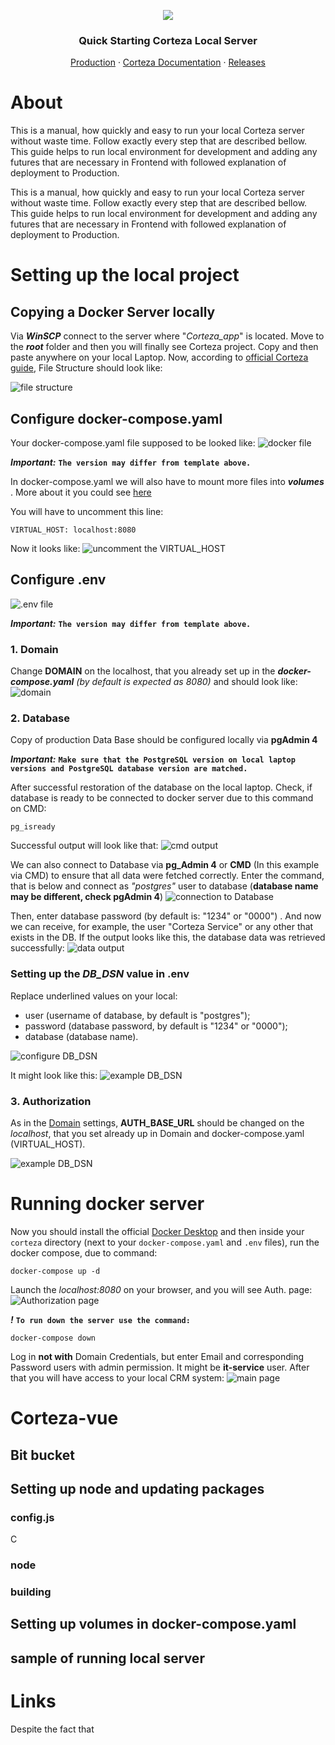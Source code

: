 <p align="center">
  <img src="https://i.postimg.cc/sgQHZgQL/inteco.png" />
</p>
<center style="margin-top: 0;"><b><h3>Quick Starting Corteza Local Server</h3></b></center>
<center><a href="https://devccrm.inteco.at/auth/login">Production</a> · <a href="https://docs.cortezaproject.org/corteza-docs/2023.9/devops-guide/index.html">Corteza Documentation</a> · <a href="https://releases.cortezaproject.org/files/">Releases</a></center>


# About
This is a manual, how quickly and easy to run your local Corteza server without waste time. Follow exactly every step that are described bellow. This guide helps to run local environment for development and adding any futures that are necessary in Frontend with followed explanation of deployment to Production.


This is a manual, how quickly and easy to run your local Corteza server without waste time. Follow exactly every step that are described bellow. This guide helps to run  local environment for development and adding any futures that are necessary in Frontend with followed explanation of deployment to Production.


# Setting up the local project

##  Copying a Docker Server locally 
Via ***WinSCP***  connect to the server where "*Corteza_app*" is located. 
Move to the ***root*** folder and then you will finally see Corteza project.
Copy and then paste anywhere on your local Laptop. Now, according to 
[official Corteza guide](https://docs.cortezaproject.org/corteza-docs/2024.9/devops-guide/#deploy-offline), File Structure should look like: 

![file structure](https://i.postimg.cc/HsLwPWmk/1-file-structure.png)



## Configure docker-compose.yaml
Your docker-compose.yaml file supposed to be looked like: 
![docker file](https://i.postimg.cc/Gp2LDNnt/2-docker-file.png)

***Important:***
**`The version may differ from template above.`**

In docker-compose.yaml we will also have to mount more files into ***volumes*** . More about it you could see [here](#setting-up-volumes-in-docker-compose.yaml)

You will have to uncomment this line:

	VIRTUAL_HOST: localhost:8080

Now it looks like: 
![uncomment the VIRTUAL_HOST](https://i.postimg.cc/kGhZkjh1/3-docker-uncommented.png)

## Configure .env

![.env file](https://i.postimg.cc/6pKR7rHm/4-env-file.png)

***Important:***
**`The version may differ from template above.`**

### 1. Domain
Change **DOMAIN** on the localhost, that you already set up in the ***docker-compose.yaml*** 
 *(by default is expected as 8080)* and should look like: 
![domain](https://i.postimg.cc/XNdSwYTt/5-domain.png)

### 2. Database

Copy of production Data Base should be configured locally via **pgAdmin 4**

***Important:***
**`Make sure that the PostgreSQL version on local laptop versions and PostgreSQL database version are matched.`**

After successful restoration of the database on the local laptop. 
Check, if database is ready to be connected to docker server due to this command on CMD: 

	pg_isready   

Successful output will look like that: 
![cmd output](https://i.postimg.cc/zG1Zfbpx/6-cmd-output.png)

We can also connect to Database via **pg_Admin 4** or **CMD** (In this example via CMD) to ensure that all data were fetched correctly.
Enter the command, that is below and connect as *"postgres"* user to database (**database name may be different, check pgAdmin 4**)
![connection to Database](https://i.postimg.cc/7h8MnvBD/7-connection-to-DB.png)

Then, enter database password (by default is: "1234" or "0000") .
And now we can receive, for example, the user "Corteza Service" or any other that exists in the DB.
If the output looks like this, the database data was retrieved successfully:
![data output](https://i.postimg.cc/qq7tVjDS/7-data-output.png)

### Setting up the *DB_DSN* value in .env
Replace underlined values on your local:
 - user (username of database, by default is "postgres");
 - password (database password, by default is "1234" or "0000");
 - database (database name).
  
![ configure DB_DSN ](https://i.postimg.cc/CKB5NRnT/9-configure-connection-to-DB.png)

It might look like this: 
![ example DB_DSN ](https://i.postimg.cc/8CK31CZ5/10-exemple-DB-DSN.png)

### 3. Authorization
As in the [Domain](#domain) settings, **AUTH_BASE_URL** should be changed on the *localhost*, that you set already up in Domain and docker-compose.yaml (VIRTUAL_HOST).

![ example DB_DSN ](https://i.postimg.cc/kgXBVnQ8/11-auth-value.png)

# Running docker server
Now you should install the official [Docker Desktop](https://docs.docker.com/desktop/setup/install/windows-install/) and then inside your `corteza` directory (next to your `docker-compose.yaml` and `.env` files), run the docker compose, due to command: 
	
	docker-compose up -d

Launch the *localhost:8080* on your browser, and you will see Auth. page: 
![ Authorization page ](https://i.postimg.cc/DzFzL73n/12-auth-screen.png)

***!***
**`To run down the server use the command:`**

	docker-compose down

Log in **not with** Domain Credentials, but enter Email and corresponding Password users with admin permission. It might be **it-service** user.
After that you will have access to your local CRM system:
![ main page ](https://i.postimg.cc/XNRhL8Q7/13-crm-main-page.png)

# Corteza-vue
## Bit bucket
## Setting up node and updating packages 
### config.js
C
### node
### building 
## Setting up volumes in docker-compose.yaml

## sample of running local server

# Links 


Despite the fact that 


